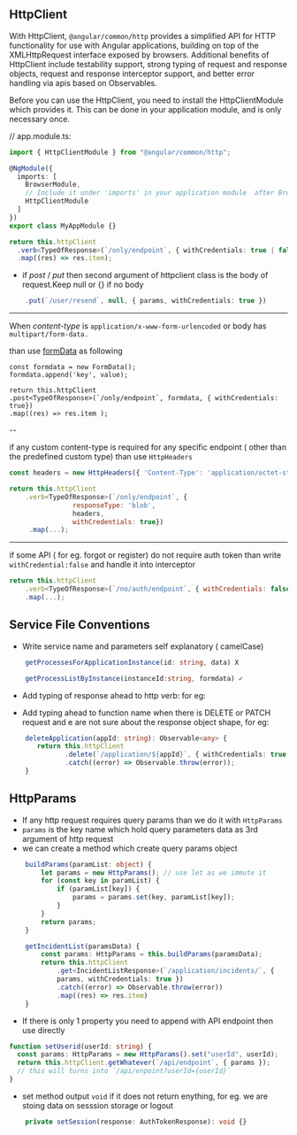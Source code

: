 ## HttpClient

With HttpClient, `@angular/common/http` provides a simplified API for HTTP functionality for use with Angular applications, building on top of the XMLHttpRequest interface exposed by browsers. Additional benefits of HttpClient include testability support, strong typing of request and response objects, request and response interceptor support, and better error handling via apis based on Observables.

Before you can use the HttpClient, you need to install the HttpClientModule which provides it. This can be done in your application module, and is only necessary once.

// app.module.ts:

```ts
import { HttpClientModule } from "@angular/common/http";

@NgModule({
  imports: [
    BrowserModule,
    // Include it under 'imports' in your application module  after BrowserModule.
    HttpClientModule
  ]
})
export class MyAppModule {}
```

```ts
return this.httpClient
  .verb<TypeOfResponse>(`/only/endpoint`, { withCredentials: true | false })
  .map((res) => res.item);
```

* if _post_ / _put_ then second argument of httpclient class is the body of request.Keep null or {} if no body

```ts
    .put(`/user/resend`, null, { params, withCredentials: true })
```

---

When _content-type_ is `application/x-www-form-urlencoded` or body has
`multipart/form-data.`

than use [formData](https://developer.mozilla.org/en-US/docs/Web/API/FormData) as following

```
const formdata = new FormData();
formdata.append('key', value);

return this.httpClient
.post<TypeOfResponse>(`/only/endpoint`, formdata, { withCredentials: true})
.map((res) => res.item );
```

--

if any custom content-type is required for any specific endpoint ( other than the predefined custom type) than use `HttpHeaders`

```js
const headers = new HttpHeaders({ 'Content-Type': 'application/octet-stream' });

return this.httpClient
    .verb<TypeOfResponse>(`/only/endpoint`, {
                responseType: 'blob',
                headers,
                withCredentials: true})
     .map(...);
```

---

if some API ( for eg. forgot or register) do not require auth token than write `withCredential:false` and handle it into interceptor

```js
return this.httpClient
    .verb<TypeOfResponse>(`/no/auth/endpoint`, { withCredentials: false })
    .map(...);
```

## Service File Conventions

* Write service name and parameters self explanatory ( camelCase)

```ts
    getProcessesForApplicationInstance(id: string, data) X

    getProcessListByInstance(instanceId:string, formdata) ✓
```

* Add typing of response ahead to http verb: for eg:

- Add typing ahead to function name when there is DELETE or PATCH request and e are not sure about the response object shape, for eg:

```ts
    deleteApplication(appId: string): Observable<any> {
       return this.httpClient
              .delete(`/application/${appId}`, { withCredentials: true })
              .catch((error) => Observable.throw(error));
    }
```

## HttpParams

* If any http request requires query params than we do it with `HttpParams`
* `params` is the key name which hold query parameters data as 3rd argument of http request
* we can create a method which create query params object

```ts
    buildParams(paramList: object) {
        let params = new HttpParams(); // use let as we immute it
        for (const key in paramList) {
            if (paramList[key]) {
                params = params.set(key, paramList[key]);
            }
        }
        return params;
    }

    getIncidentList(paramsData) {
        const params: HttpParams = this.buildParams(paramsData);
        return this.httpClient
            .get<IncidentListResponse>(`/application/incidents/`, {
            params, withCredentials: true })
            .catch((error) => Observable.throw(error))
            .map((res) => res.item)
    }
```

* If there is only 1 property you need to append with API endpoint then use directly

```ts
function setUserid(userId: string) {
  const params: HttpParams = new HttpParams().set("userId", userId);
  return this.httpClient.getWhatever(`/api/endpoint`, { params });
  // this will turns into `/api/enpoint?userId={userId}`
}
```

* set method output `void` if it does not return enything, for eg. we are stoing data on sesssion storage or logout

```ts
    private setSession(response: AuthTokenResponse): void {}
```
